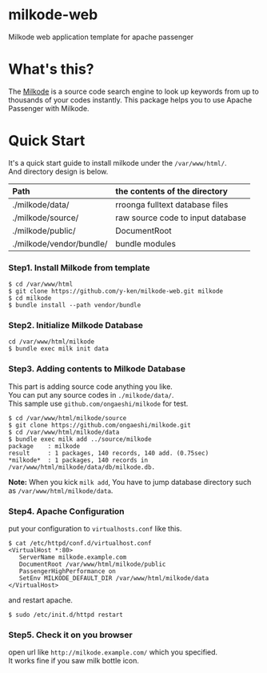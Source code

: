 # milkode-web

Milkode web application template for apache passenger

# What's this?

The [Milkode](http://milkode.ongaeshi.me/wiki/Main_Page) is a source code search engine to look up keywords from up to thousands of your codes instantly.
This package helps you to use Apache Passenger with Milkode.

# Quick Start

It's a quick start guide to install milkode under the `/var/www/html/`.  
And directory design is below.  

|Path|the contents of the directory|
|:---|:---|
|./milkode/data/|rroonga fulltext database files|
|./milkode/source/|raw source code to input database|
|./milkode/public/|DocumentRoot|
|./milkode/vendor/bundle/|bundle modules|


### Step1. Install Milkode from template


```
$ cd /var/www/html
$ git clone https://github.com/y-ken/milkode-web.git milkode
$ cd milkode
$ bundle install --path vendor/bundle
```

### Step2. Initialize Milkode Database

```
cd /var/www/html/milkode
$ bundle exec milk init data
```

### Step3. Adding contents to Milkode Database

This part is adding source code anything you like.  
You can put any source codes in `./milkode/data/`.  
This sample use `github.com/ongaeshi/milkode` for test.

```
$ cd /var/www/html/milkode/source
$ git clone https://github.com/ongaeshi/milkode.git
$ cd /var/www/html/milkode/data
$ bundle exec milk add ../source/milkode
package    : milkode
result     : 1 packages, 140 records, 140 add. (0.75sec)
*milkode*  : 1 packages, 140 records in /var/www/html/milkode/data/db/milkode.db.
```
**Note:** When you kick `milk add`, You have to jump database directory such as `/var/www/html/milkode/data`.

### Step4. Apache Configuration

put your configuration to `virtualhosts.conf` like this.

```
$ cat /etc/httpd/conf.d/virtualhost.conf
<VirtualHost *:80>
   ServerName milkode.example.com
   DocumentRoot /var/www/html/milkode/public
   PassengerHighPerformance on
   SetEnv MILKODE_DEFAULT_DIR /var/www/html/milkode/data
</VirtualHost>
```

and restart apache.

```
$ sudo /etc/init.d/httpd restart
```

### Step5. Check it on you browser

open url like `http://milkode.example.com/` which you specified.  
It works fine if you saw milk bottle icon.